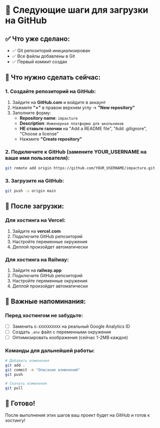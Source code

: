 # 🚀 Следующие шаги для загрузки на GitHub

## ✅ Что уже сделано:
- ✅ Git репозиторий инициализирован
- ✅ Все файлы добавлены в Git
- ✅ Первый коммит создан

## 🔄 Что нужно сделать сейчас:

### 1. Создайте репозиторий на GitHub:
1. Зайдите на **GitHub.com** и войдите в аккаунт
2. Нажмите **"+"** в правом верхнем углу → **"New repository"**
3. Заполните форму:
   - **Repository name**: `impacture`
   - **Description**: `Инженерная платформа для школьников`
   - **НЕ ставьте галочки** на "Add a README file", "Add .gitignore", "Choose a license"
   - Нажмите **"Create repository"**

### 2. Подключите к GitHub (замените YOUR_USERNAME на ваше имя пользователя):
```bash
git remote add origin https://github.com/YOUR_USERNAME/impacture.git
```

### 3. Загрузите на GitHub:
```bash
git push -u origin main
```

## 🎯 После загрузки:

### Для хостинга на Vercel:
1. Зайдите на **vercel.com**
2. Подключите GitHub репозиторий
3. Настройте переменные окружения
4. Деплой произойдет автоматически

### Для хостинга на Railway:
1. Зайдите на **railway.app**
2. Подключите GitHub репозиторий
3. Настройте переменные окружения
4. Деплой произойдет автоматически

## 📝 Важные напоминания:

### Перед хостингом не забудьте:
- [ ] Заменить `G-XXXXXXXXXX` на реальный Google Analytics ID
- [ ] Создать `.env` файл с переменными окружения
- [ ] Оптимизировать изображения (сейчас 1-2MB каждое)

### Команды для дальнейшей работы:
```bash
# Добавить изменения
git add .
git commit -m "Описание изменений"
git push

# Скачать изменения
git pull
```

## 🎉 Готово!
После выполнения этих шагов ваш проект будет на GitHub и готов к хостингу! 